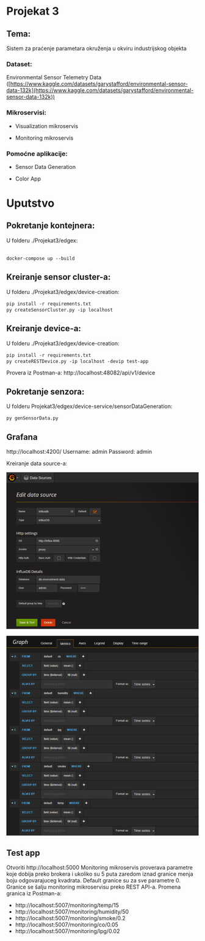 # Projekat 3


## Tema: 
Sistem za praćenje parametara okruženja u okviru industrijskog objekta

### Dataset: 
Environmental Sensor Telemetry Data ([https://www.kaggle.com/datasets/garystafford/environmental-sensor-data-132k](https://www.kaggle.com/datasets/garystafford/environmental-sensor-data-132k))

### Mikroservisi:

- Visualization mikroservis

- Monitoring mikroservis

### Pomoćne aplikacije:

- Sensor Data Generation

- Color App


# Uputstvo

  

## Pokretanje kontejnera:

U folderu ./Projekat3/edgex:

```

docker-compose up --build

```

##  Kreiranje sensor cluster-a:
U folderu ./Projekat3/edgex/device-creation:
``` console
pip install -r requirements.txt
py createSensorCluster.py -ip localhost
```

## Kreiranje device-a:
U folderu ./Projekat3/edgex/device-creation:
``` console
pip install -r requirements.txt
py createRESTDevice.py -ip localhost -devip test-app
```
Provera iz Postman-a: http://localhost:48082/api/v1/device

## Pokretanje senzora:
U folderu Projekat3/edgex/device-service/sensorDataGeneration:
``` console
py genSensorData.py
```

## Grafana
http://localhost:4200/
Username: admin
Password: admin

Kreiranje data source-a:

![Kreiranje data source-a](./resources/grafana1.png)

![Dashboard](./resources/grafana2.png)

## Test app
Otvoriti http://localhost:5000
Monitoring mikroservis proverava parametre koje dobija preko brokera i ukoliko su 5 puta zaredom iznad granice menja boju odgovarajuceg kvadrata.
Default granice su za sve parametre 0. Granice se šalju monitoring mikroservisu preko REST API-a.
Promena granica iz Postman-a:
- http://localhost:5007/monitoring/temp/15
- http://localhost:5007/monitoring/humidity/50
- http://localhost:5007/monitoring/smoke/0.2
- http://localhost:5007/monitoring/co/0.05
- http://localhost:5007/monitoring/lpg/0.02